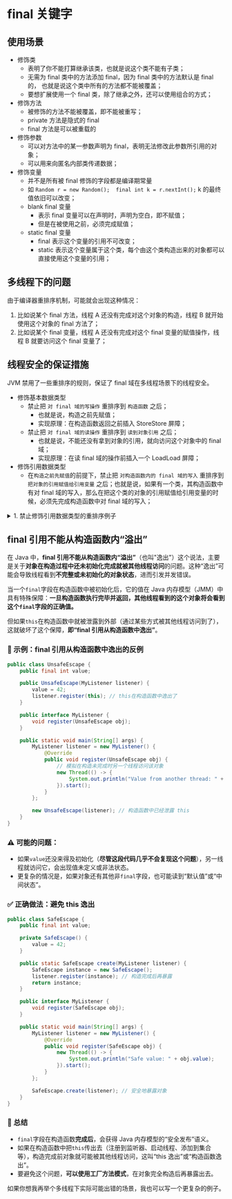 # final 关键字

## 使用场景

- 修饰类
  - 表明了你不能打算继承该类，也就是说这个类不能有子类；
  - 无需为 final 类中的方法添加 final，因为 final 类中的方法默认是 final 的， 也就是说这个类中所有的方法都不能被覆盖；
  - 要想扩展使用一个 final 类，除了继承之外，还可以使用组合的方式；
- 修饰方法
  - 被修饰的方法不能被覆盖，即不能被重写；
  - private 方法是隐式的 final
  - final 方法是可以被重载的
- 修饰参数
  - 可以对方法中的某一参数声明为 final，表明无法修改此参数所引用的对象；
  - 可以用来向匿名内部类传递数据；
- 修饰变量
  - 并不是所有被 final 修饰的字段都是编译期常量
  - 如 `Random r = new Random();  final int k = r.nextInt();` k 的最终值依旧可以改变；
  - blank final 变量
    - 表示 final 变量可以在声明时，声明为空白，即不赋值；
    - 但是在被使用之前，必须完成赋值；
  - static final 变量
    - final 表示这个变量的引用不可改变；
    - static 表示这个变量属于这个类，每个由这个类构造出来的对象都可以直接使用这个变量的引用；

## 多线程下的问题

由于编译器重排序机制，可能就会出现这种情况：

1. 比如说某个 final 方法，线程 A 还没有完成对这个对象的构造，线程 B 就开始使用这个对象的 final 方法了；
2. 比如说某个 final 变量，线程 A 还没有完成对这个 final 变量的赋值操作，线程 B 就要访问这个 final 变量了；

## 线程安全的保证措施

JVM 禁用了一些重排序的规则，保证了 final 域在多线程场景下的线程安全。

- 修饰基本数据类型
  - 禁止把 `对 final 域的写操作` 重排序到 `构造函数` 之后；
    - 也就是说，构造之前先赋值；
    - 实现原理：在构造函数返回之前插入 StoreStore 屏障；
  - 禁止把 `对 final 域的读操作` 重排序到 `读到对象引用` 之后；
    - 也就是说，不能还没有拿到对象的引用，就向访问这个对象中的 final 域；
    - 实现原理：在读 final 域的操作前插入一个 LoadLoad 屏障；
- 修饰引用数据类型
  - 在`构造之前先赋值`的前提下，禁止把 `对构造函数内的 final 域的写入` 重排序到 `把对象的引用赋值给引用变量` 之后；也就是说，如果有一个类，其构造函数中有对 final 域的写入，那么在把这个类的对象的引用赋值给引用变量的时候，必须先完成构造函数中对 final 域的写入；

<details>

<summary>1. 禁止修饰引用数据类型的重排序例子</summary>

```java
public class FinalReferenceDemo {
    final int[] arrays;
    private FinalReferenceDemo finalReferenceDemo;

    public FinalReferenceDemo() {
        arrays = new int[1];  //1
        arrays[0] = 1;        //2
    }

    public void writerOne() {
        finalReferenceDemo = new FinalReferenceDemo(); //3
    }

    public void writerTwo() {
        arrays[0] = 2;  //4
    }

    public void reader() {
        if (finalReferenceDemo != null) {  //5
            int temp = finalReferenceDemo.arrays[0];  //6
        }
    }
}
```

<div class="warning">

如上面的例子，多线程场景下，构造函数 FinalReferenceDemo()执行的顺序和 writerOne()的执行顺序并不能确定。

JVM 禁止重排序之后，由于`构造之前先赋值`，所以 1 处代码一定会发生在 3 处之前；由于`构造函数中对 final 域的写入，一定先发生于把这个对象的引用赋值给引用变量之前`，所以 2 处代码一定先于 3 处代码的执行。

</div>
</details>

## final 引用不能从构造函数内“溢出”

在 Java 中，**final 引用不能从构造函数内“溢出”**（也叫"逸出"）这个说法，主要是关于**对象在构造过程中还未初始化完成就被其他线程访问**的问题。这种“逸出”可能会导致线程看到**不完整或未初始化的对象状态**，进而引发并发错误。

当一个`final`字段在构造函数中被初始化后，它的值在 Java 内存模型（JMM）中具有特殊保障：**一旦构造函数执行完毕并返回，其他线程看到的这个对象将会看到这个`final`字段的正确值。**

但如果`this`在构造函数中就被泄露到外部（通过某些方式被其他线程访问到了），这就破坏了这个保障，**即“final 引用从构造函数中逸出”**。

### 🌰 示例：final 引用从构造函数中逸出的反例

```java
public class UnsafeEscape {
    public final int value;

    public UnsafeEscape(MyListener listener) {
        value = 42;
        listener.register(this); // this在构造函数中逸出了
    }

    public interface MyListener {
        void register(UnsafeEscape obj);
    }

    public static void main(String[] args) {
        MyListener listener = new MyListener() {
            @Override
            public void register(UnsafeEscape obj) {
                // 模拟在构造未完成时另一个线程访问该对象
                new Thread(() -> {
                    System.out.println("Value from another thread: " + obj.value);
                }).start();
            }
        };

        new UnsafeEscape(listener); // 构造函数中已经泄露 this
    }
}
```

### ⚠️ 可能的问题：

- 如果`value`还没来得及初始化（**尽管这段代码几乎不会复现这个问题**），另一线程就访问它，会出现值未定义或非法状态。
- 更复杂的情况是，如果对象还有其他非`final`字段，也可能读到“默认值”或“中间状态”。

### ✅ 正确做法：避免 this 逸出

```java
public class SafeEscape {
    public final int value;

    private SafeEscape() {
        value = 42;
    }

    public static SafeEscape create(MyListener listener) {
        SafeEscape instance = new SafeEscape();
        listener.register(instance); // 构造完成后再暴露
        return instance;
    }

    public interface MyListener {
        void register(SafeEscape obj);
    }

    public static void main(String[] args) {
        MyListener listener = new MyListener() {
            @Override
            public void register(SafeEscape obj) {
                new Thread(() -> {
                    System.out.println("Safe value: " + obj.value);
                }).start();
            }
        };

        SafeEscape.create(listener); // 安全地暴露对象
    }
}
```

### 🧠 总结

- `final`字段在构造函数**完成后**，会获得 Java 内存模型的“安全发布”语义。
- 如果在构造函数中把`this`传出去（注册到监听器、启动线程、添加到集合等），构造完成前对象就可能被其他线程访问，这叫“this 逸出”或“构造函数逸出”。
- 要避免这个问题，**可以使用工厂方法模式**，在对象完全构造后再暴露出去。

如果你想我再举个多线程下实际可能出错的场景，我也可以写一个更复杂的例子。
